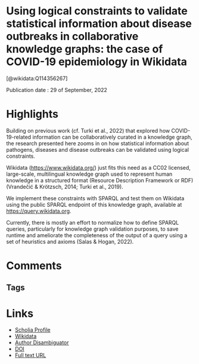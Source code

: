 
Using logical constraints to validate statistical information about disease outbreaks in collaborative knowledge graphs: the case of COVID-19 epidemiology in Wikidata
======================================================================================================================================================================
  
  [@wikidata:Q114356267]  
  
Publication date : 29 of September, 2022  

# Highlights

Building on previous work (cf. Turki et al., 2022) that explored how COVID-19-related information can be collaboratively curated in a knowledge graph, the research presented here zooms in on how statistical information about pathogens, diseases and disease outbreaks can be validated using logical constraints.

Wikidata (https://www.wikidata.org/) just fits this need as a CC02 licensed, large-scale, multilingual knowledge graph used to represent human knowledge in a structured format (Resource Description Framework or RDF) (Vrandečić & Krötzsch, 2014; Turki et al., 2019). 

We implement these constraints with SPARQL and test them on Wikidata using the public SPARQL endpoint of this knowledge graph, available at https://query.wikidata.org. 

Currently, there is mostly an effort to normalize how to define SPARQL queries, particularly for knowledge graph validation purposes, to save runtime and ameliorate the completeness of the output of a query using a set of heuristics and axioms (Salas & Hogan, 2022).



# Comments

## Tags

# Links
  
 * [Scholia Profile](https://scholia.toolforge.org/work/Q114356267)  
 * [Wikidata](https://www.wikidata.org/wiki/Q114356267)  
 * [Author Disambiguator](https://author-disambiguator.toolforge.org/work_item_oauth.php?id=Q114356267&batch_id=&match=1&author_list_id=&doit=Get+author+links+for+work)  
 * [DOI](https://doi.org/10.7717/PEERJ-CS.1085)  
 * [Full text URL](https://peerj.com/articles/cs-1085.pdf)  

